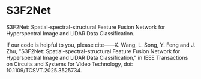 # S3F2Net
S3F2Net: Spatial-spectral-structural Feature Fusion Network for Hyperspectral Image and LiDAR Data Classification.

If our code is helpful to you, please cite——X. Wang, L. Song, Y. Feng and J. Zhu, "S3F2Net: Spatial-spectral-structural Feature Fusion Network for Hyperspectral Image and LiDAR Data Classification," in IEEE Transactions on Circuits and Systems for Video Technology, doi: 10.1109/TCSVT.2025.3525734.
